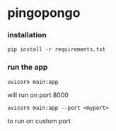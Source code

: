 # pingopongo 

### installation 
```shell
pip install -r requirements.txt
```

### run the app 
```shell
uvicorn main:app 
```
will run on port 8000
```shell
uvicorn main:app --port <myport>
```
to run on custom port

